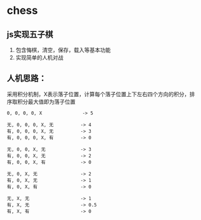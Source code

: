 # chess
## js实现五子棋
1. 包含悔棋，清空，保存，载入等基本功能
2. 实现简单的人机对战

## 人机思路：
采用积分机制，X表示落子位置，计算每个落子位置上下左右四个方向的积分，排序取积分最大值即为落子位置
```
0, 0, 0, 0, X               -> 5

无, 0, 0, 0, X, 无          -> 4 
有, 0, 0, 0, X, 无          -> 3
有, 0, 0, 0, X, 有          -> 0

无, 0, 0, X, 无             -> 3
有, 0, 0, X, 无             -> 2
有, 0, 0, X, 有             -> 0

无, 0, X, 无                -> 2
有, 0, X, 无                -> 1
有, 0, X, 有                -> 0

无, X, 无                   -> 1
有, X, 无                   -> 0.5
有, X, 有                   -> 0
```
